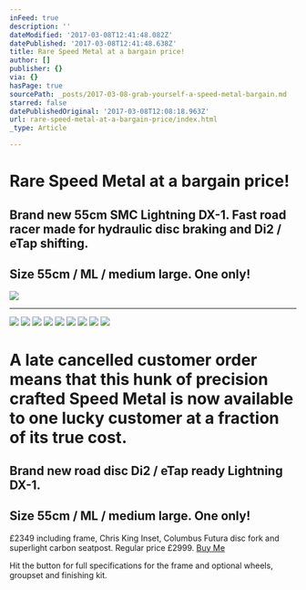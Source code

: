 ```yaml
---
inFeed: true
description: ''
dateModified: '2017-03-08T12:41:48.082Z'
datePublished: '2017-03-08T12:41:48.638Z'
title: Rare Speed Metal at a bargain price!
author: []
publisher: {}
via: {}
hasPage: true
sourcePath: _posts/2017-03-08-grab-yourself-a-speed-metal-bargain.md
starred: false
datePublishedOriginal: '2017-03-08T12:08:18.963Z'
url: rare-speed-metal-at-a-bargain-price/index.html
_type: Article

---
```

# Rare Speed Metal at a bargain price!

## Brand new 55cm SMC Lightning DX-1\. Fast road racer made for hydraulic disc braking and Di2 / eTap shifting. 

## Size 55cm / ML / medium large. One only!
![](https://the-grid-user-content.s3-us-west-2.amazonaws.com/dcc11ac7-0b3f-4657-a658-da76acdd47f2.jpg)

---

![](https://the-grid-user-content.s3-us-west-2.amazonaws.com/b6a5b7ae-87ce-409e-942f-a2074a76dc7a.jpg)
![](https://the-grid-user-content.s3-us-west-2.amazonaws.com/cb715237-1b71-4cfe-bedd-91e1a825dcc4.jpg)
![](https://the-grid-user-content.s3-us-west-2.amazonaws.com/d157e032-0204-4362-bc06-50fa2597fd69.jpg)
![](https://the-grid-user-content.s3-us-west-2.amazonaws.com/8e042c7a-aa1d-4dd3-9b34-7509e52888ce.jpg)
![](https://the-grid-user-content.s3-us-west-2.amazonaws.com/f237aea5-1333-4d9f-ab58-ebc294d57cc0.jpg)
![](https://the-grid-user-content.s3-us-west-2.amazonaws.com/9f982f71-b433-4401-b035-820e65994e5b.jpg)
![](https://the-grid-user-content.s3-us-west-2.amazonaws.com/b66f9b2b-cd4f-427c-b7ba-5fdcbc9bdcbe.jpg)
![](https://the-grid-user-content.s3-us-west-2.amazonaws.com/fd730e52-c3ec-4d3e-92c3-ef33579c7cd9.jpg)
![](https://the-grid-user-content.s3-us-west-2.amazonaws.com/537f4b86-8ea7-49a2-a0b9-6cb18594872b.jpg)

# A late cancelled customer order means that this hunk of precision crafted Speed Metal is now available to one lucky customer at a fraction of its true cost.

## Brand new road disc Di2 / eTap ready Lightning DX-1\.

## Size 55cm / ML / medium large. One only!

£2349 including frame, Chris King Inset, Columbus Futura disc fork and superlight carbon seatpost. Regular price £2999\.
[Buy Me][0]

Hit the button for full specifications for the frame and optional wheels, groupset and finishing kit.

[0]: http://ridefullgas.com/custom-titanium/